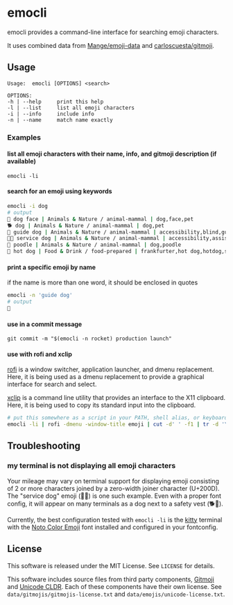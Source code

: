 # emocli

emocli provides a command-line interface for searching emoji characters.

It uses combined data from [Mange/emoji-data](https://github.com/Mange/emoji-data) and [carloscuesta/gitmoji](https://github.com/carloscuesta/gitmoji).

## Usage

```text
Usage:	emocli [OPTIONS] <search>

OPTIONS:
-h | --help 	print this help
-l | --list 	list all emoji characters
-i | --info 	include info
-n | --name 	match name exactly
```

### Examples

#### list all emoji characters with their name, info, and gitmoji description (if available)

`emocli -li`

#### search for an emoji using keywords

```bash
emocli -i dog
# output
🐶 dog face | Animals & Nature / animal-mammal | dog,face,pet
🐕 dog | Animals & Nature / animal-mammal | dog,pet
🦮 guide dog | Animals & Nature / animal-mammal | accessibility,blind,guide,guide dog
🐕‍🦺 service dog | Animals & Nature / animal-mammal | accessibility,assistance,dog,service
🐩 poodle | Animals & Nature / animal-mammal | dog,poodle
🌭 hot dog | Food & Drink / food-prepared | frankfurter,hot dog,hotdog,sausage
```

#### print a specific emoji by name

if the name is more than one word, it should be enclosed in quotes

```bash
emocli -n 'guide dog'
# output
🦮
```

#### use in a commit message

`git commit -m "$(emocli -n rocket) production launch"`

#### use with rofi and xclip

[rofi](https://github.com/davatorium/rofi) is a window switcher, application launcher, and dmenu replacement. Here, it is being used as a dmenu replacement to provide a graphical interface for search and select.

[xclip](https://github.com/astrand/xclip) is a command line utility that provides an interface to the X11 clipboard. Here, it is being used to copy its standard input into the clipboard.

```bash
# put this somewhere as a script in your PATH, shell alias, or keyboard shortcut
emocli -li | rofi -dmenu -window-title emoji | cut -d' ' -f1 | tr -d '\n' | xclip -selection clipboard
```

## Troubleshooting

### my terminal is not displaying all emoji characters

Your mileage may vary on terminal support for displaying emoji consisting of 2 or more characters joined by a zero-width joiner character (U+200D). The "service dog" emoji (🐕‍🦺) is one such example. Even with a proper font config, it will appear on many terminals as a dog next to a safety vest (🐕🦺).

Currently, the best configuration tested with `emocli -li` is the [kitty](https://github.com/kovidgoyal/kitty) terminal with the [Noto Color Emoji](https://github.com/DeeDeeG/noto-color-emoji-font) font installed and configured in your fontconfig.

## License

This software is released under the MIT License. See `LICENSE` for details.

This software includes source files from third party components, [Gitmoji](https://github.com/carloscuesta/gitmoji/) and [Unicode CLDR](https://cldr.unicode.org/). Each of these components have their own license. See `data/gitmojis/gitmojis-license.txt` and `data/emojis/unicode-license.txt`.
